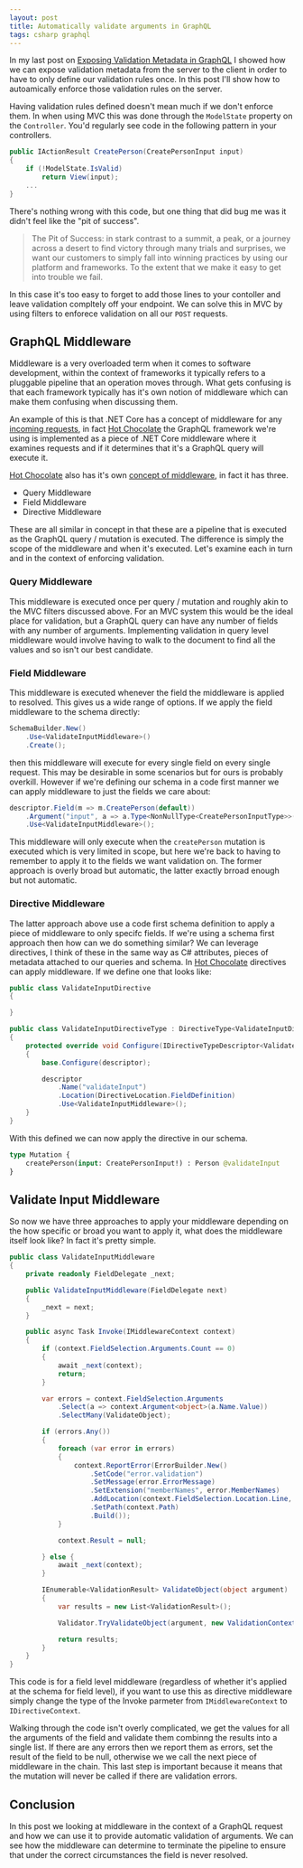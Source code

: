 ```yaml
---
layout: post
title: Automatically validate arguments in GraphQL
tags: csharp graphql
---
```


In my last post on [Exposing Validation Metadata in GraphQL][validation-metadata] I showed how we can expose validation metadata from the server to the client in order to have to only define our validation rules once. In this post I'll show how to autoamically enforce those validation rules on the server.

Having validation rules defined doesn't mean much if we don't enforce them. In when using MVC this was done through the `ModelState` property on the `Controller`. You'd regularly see code in the following pattern in your controllers.

``` csharp
public IActionResult CreatePerson(CreatePersonInput input)
{
    if (!ModelState.IsValid)
        return View(input);
    ...
}
```

There's nothing wrong with this code, but one thing that did bug me was it didn't feel like the "pit of success".

> The Pit of Success: in stark contrast to a summit, a peak, or a journey across a desert to find victory through many trials and surprises, we want our customers to simply fall into winning practices by using our platform and frameworks. To the extent that we make it easy to get into trouble we fail.

In this case it's too easy to forget to add those lines to your contoller and leave validation compltely off your endpoint. We can solve this in MVC by using filters to enforece validation on all our `POST` requests.

## GraphQL Middleware

Middleware is a very overloaded term when it comes to software development, within the context of frameworks it typically refers to a pluggable pipeline that an operation moves through. What gets confusing is that each framework typically has it's own notion of middleware which can make them confusing when discussing them.

An example of this is that .NET Core has a concept of middleware for any [incoming requests][dn-middleware], in fact [Hot Chocolate][hot-chocolate] the GraphQL framework we're using is implemented as a piece of .NET Core middleware where it examines requests and if it determines that it's a GraphQL query will execute it.

[Hot Chocolate][hot-chocolate] also has it's own [concept of middleware][hc-middleware], in fact it has three. 

- Query Middleware
- Field Middleware
- Directive Middleware

These are all similar in concept in that these are a pipeline that is executed as the GraphQL query / mutation is executed. The difference is simply the scope of the middleware and when it's executed. Let's examine each in turn and in the context of enforcing validation.

### Query Middleware

This middleware is executed once per query / mutation and roughly akin to the MVC filters discussed above. For an MVC system this would be the ideal place for validation, but a GraphQL query can have any number of fields with any number of arguments. Implementing validation in query level middleware would involve having to walk to the document to find all the values and so isn't our best candidate.

### Field Middleware

This middleware is executed whenever the field the middleware is applied to resolved. This gives us a wide range of options. If we apply the field middleware to the schema directly:

``` csharp
SchemaBuilder.New()
    .Use<ValidateInputMiddleware>()
    .Create();
```

then this middleware will execute for every single field on every single request. This may be desirable in some scenarios but for ours is probably overkill. However if we're defining our schema in a code first manner we can apply middleware to just the fields we care about:

``` csharp
descriptor.Field(m => m.CreatePerson(default))
    .Argument("input", a => a.Type<NonNullType<CreatePersonInputType>>())
    .Use<ValidateInputMiddleware>();
```

This middleware will only execute when the `createPerson` mutation is executed which is very limited in scope, but here we're back to having to remember to apply it to the fields we want validation on. The former approach is overly broad but automatic, the latter exactly brroad enough but not automatic.

### Directive Middleware

The latter approach above use a code first schema definition to apply a piece of middleware to only specifc fields. If we're using a schema first approach then how can we do something similar? We can leverage directives, I think of these in the same way as C# attributes, pieces of metadata attached to our queries and schema. In [Hot Chocolate][hot-chocolate] directives can apply middleware. If we define one that looks like:

``` csharp
public class ValidateInputDirective
{

}

public class ValidateInputDirectiveType : DirectiveType<ValidateInputDirective>
{
    protected override void Configure(IDirectiveTypeDescriptor<ValidateInputDirective> descriptor)
    {
        base.Configure(descriptor);

        descriptor
            .Name("validateInput")
            .Location(DirectiveLocation.FieldDefinition)
            .Use<ValidateInputMiddleware>();
    }
}
```

With this defined we can now apply the directive in our schema.

``` graphql
type Mutation {
    createPerson(input: CreatePersonInput!) : Person @validateInput
}
```

## Validate Input Middleware

So now we have three approaches to apply your middleware depending on the how specific or broad you want to apply it, what does the middleware itself look like? In fact it's pretty simple.

``` csharp
public class ValidateInputMiddleware
{
    private readonly FieldDelegate _next;

    public ValidateInputMiddleware(FieldDelegate next)
    {
        _next = next;
    }

    public async Task Invoke(IMiddlewareContext context)
    {
        if (context.FieldSelection.Arguments.Count == 0)
        {
            await _next(context);
            return;
        }

        var errors = context.FieldSelection.Arguments
            .Select(a => context.Argument<object>(a.Name.Value))
            .SelectMany(ValidateObject);

        if (errors.Any()) 
        {
            foreach (var error in errors)
            {
                context.ReportError(ErrorBuilder.New()
                    .SetCode("error.validation")
                    .SetMessage(error.ErrorMessage)
                    .SetExtension("memberNames", error.MemberNames)
                    .AddLocation(context.FieldSelection.Location.Line, context.FieldSelection.Location.Column)
                    .SetPath(context.Path)
                    .Build());
            }

            context.Result = null;

        } else {
            await _next(context);
        }

        IEnumerable<ValidationResult> ValidateObject(object argument)
        {
            var results = new List<ValidationResult>();

            Validator.TryValidateObject(argument, new ValidationContext(argument), results, validateAllProperties: true);

            return results;
        }
    }
}
```

This code is for a field level middleware (regardless of whether it's applied at the schema for field level), if you want to use this as directive middleware simply change the type of the Invoke parmeter from `IMiddlewareContext` to `IDirectiveContext`.

Walking through the code isn't overly complicated, we get the values for all the arguments of the field and validate them combinng the results into a single list. If there are any errors then we report them as errors, set the result of the field to be null, otherwise we we call the next piece of middleware in the chain. This last step is important because it means that the mutation will never be called if there are validation errors.

## Conclusion

In this post we looking at middleware in the context of a GraphQL request and how we can use it to provide automatic validation of arguments. We can see how the middleware can determine to terminate the pipeline to ensure that under the correct circumstances the field is never resolved.


[hot-chocolate]: https://hotchocolate.io/
[hc-middleware]: https://hotchocolate.io/docs/middleware
[dn-middleware]: https://docs.microsoft.com/en-us/aspnet/core/fundamentals/middleware
[validation-metadata]: /blog/posts/grapql-validation-metadata